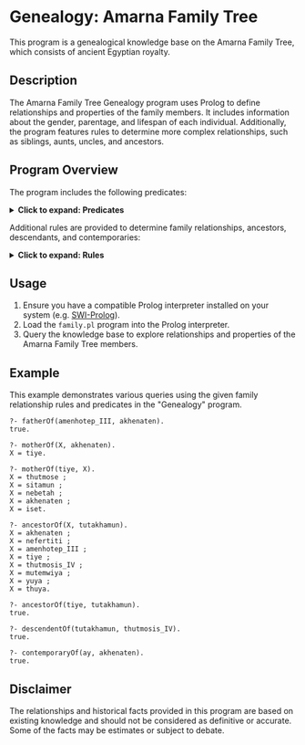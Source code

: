 # Genealogy: Amarna Family Tree

This program is a genealogical knowledge base on the Amarna Family Tree, which consists of ancient Egyptian royalty.

## Description

The Amarna Family Tree Genealogy program uses Prolog to define relationships and properties of the family members. It includes information about the gender, parentage, and lifespan of each individual. Additionally, the program features rules to determine more complex relationships, such as siblings, aunts, uncles, and ancestors.

## Program Overview

The program includes the following predicates:

<details>
  <summary><b>Click to expand: Predicates</b></summary>

  - `male(<name>)`
  - `female(<name>)`
  - `parentOf(<parent>, <child>)`
  - `lifespan(<person>, <birth>, <death>)`
  - `successorOf(<next ruler>, <ruler>)`
  - `fatherOf(<father>, <child>)`
  - `motherOf(<mother>, <child>)`

</details>

Additional rules are provided to determine family relationships, ancestors, descendants, and contemporaries:

<details>
  <summary><b>Click to expand: Rules</b></summary>

- `fatherOf(Dad, Child)`
- `motherOf(Mom, Child)`
- `sonOf(Child, Parent)`
- `daughterOf(Child, Parent)`
- `siblingOf(C1, C2)`
- `brotherOf(Brother, Sibling)`
- `sisterOf(Sister, Sibling)`
- `grandparentOf(Grandparent, Child)`
- `auntOf(Aunt, Child)`
- `uncleOf(Uncle, Child)`
- `ancestorOf(Ancestor, Person)`
- `descendentOf(Descendent, Person)`.
- `contemporaryOf(Contemporary, Person)`

</details>

## Usage

1. Ensure you have a compatible Prolog interpreter installed on your system (e.g. [SWI-Prolog](https://www.swi-prolog.org/Download.html)).
2. Load the `family.pl` program into the Prolog interpreter.
3. Query the knowledge base to explore relationships and properties of the Amarna Family Tree members.

## Example

This example demonstrates various queries using the given family relationship rules and predicates in the "Genealogy" program.

```plaintext
?- fatherOf(amenhotep_III, akhenaten).
true.

?- motherOf(X, akhenaten).
X = tiye.

?- motherOf(tiye, X).
X = thutmose ;
X = sitamun ;
X = nebetah ;
X = akhenaten ;
X = iset.

?- ancestorOf(X, tutakhamun).
X = akhenaten ;
X = nefertiti ;
X = amenhotep_III ;
X = tiye ;
X = thutmosis_IV ;
X = mutemwiya ;
X = yuya ;
X = thuya.

?- ancestorOf(tiye, tutakhamun).
true.

?- descendentOf(tutakhamun, thutmosis_IV).
true.

?- contemporaryOf(ay, akhenaten).
true.
```

## Disclaimer

The relationships and historical facts provided in this program are based on existing knowledge and should not be considered as definitive or accurate. Some of the facts may be estimates or subject to debate.
